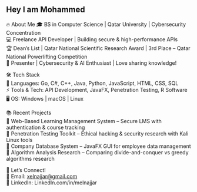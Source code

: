 ## Hey I am Mohammed

🔥 About Me
🎓 BS in Computer Science | Qatar University | Cybersecurity Concentration<br>
💻 Freelance API Developer | Building secure & high-performance APIs<br>
🏆 Dean’s List | Qatar National Scientific Research Award | 3rd Place – Qatar National Powerlifting Competition<br>
🎤 Presenter | Cybersecurity & AI Enthusiast | Love sharing knowledge!<br>

🛠️ Tech Stack<br>
🚀 Languages: Go, C#, C++, Java, Python, JavaScript, HTML, CSS, SQL<br>
⚡ Tools & Tech: API Development, JavaFX, Penetration Testing, R Software<br>
🖥️ OS: Windows | macOS | Linux

📚 Recent Projects<br>
🔹 Web-Based Learning Management System – Secure LMS with authentication & course tracking<br>
🔹 Penetration Testing Toolkit – Ethical hacking & security research with Kali Linux tools<br>
🔹 Company Database System – JavaFX GUI for employee data management<br>
🔹 Algorithm Analysis Research – Comparing divide-and-conquer vs greedy algorithms research<br>

🤝 Let’s Connect!<br>
📧 Email: xelnajjar@gmail.com<br>
🔗 LinkedIn: LinkedIn.com/in/melnajjar<br>


